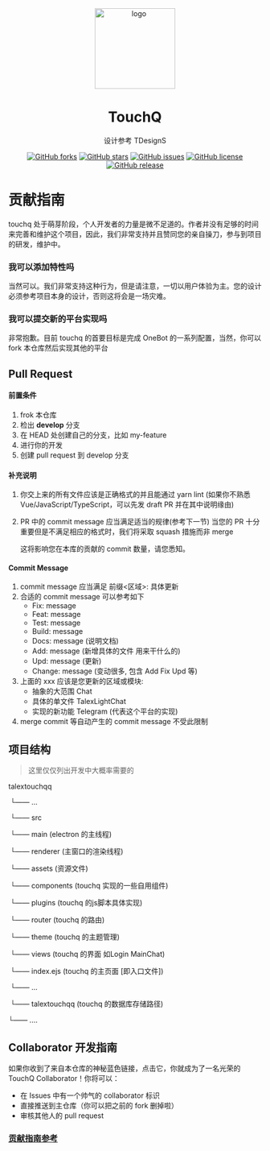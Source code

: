 <div align="center">

  <img width="160" src="https://i.loli.net/2021/10/05/yP5d6Aw19jRNUc7.png" alt="logo">

  <h1>TouchQ</h1>

设计参考 TDesignS

[![GitHub forks](https://img.shields.io/github/forks/TalexDreamSoul/touchq?style=flat-square)](https://github.com/TalexDreamSoul/touchq/network)
[![GitHub stars](https://img.shields.io/github/stars/TalexDreamSoul/touchq?style=flat-square)](https://github.com/TalexDreamSoul/touchq/stargazers)
[![GitHub issues](https://img.shields.io/github/issues/TalexDreamSoul/touchq?style=flat-square)](https://github.com/TalexDreamSoul/touchq/issues)
[![GitHub license](https://img.shields.io/github/license/TalexDreamSoul/touchq?style=flat-square)](https://github.com/TalexDreamSoul/touchq/blob/main/LICENSE)
[![GitHub release](https://img.shields.io/badge/release-1.2.1--beta-1b7cb9?style=flat-square)](https://github.com/TalexDreamSoul/touchq/releases)

</div>

# 贡献指南

touchq 处于萌芽阶段，个人开发者的力量是微不足道的。作者并没有足够的时间来完善和维护这个项目，因此，我们非常支持并且赞同您的亲自操刀，参与到项目的研发，维护中。



### 我可以添加特性吗

当然可以。我们非常支持这种行为，但是请注意，一切以用户体验为主。您的设计必须参考项目本身的设计，否则这将会是一场灾难。



### 我可以提交新的平台实现吗

非常抱歉。目前 touchq 的首要目标是完成 OneBot 的一系列配置，当然，你可以 fork 本仓库然后实现其他的平台



## Pull Request

#### 前置条件

1. frok 本仓库
2. 检出 **develop** 分支
3. 在 HEAD 处创建自己的分支，比如 my-feature
4. 进行你的开发
5. 创建 pull request 到 develop 分支

#### 补充说明

1. 你交上来的所有文件应该是正确格式的并且能通过 yarn lint (如果你不熟悉 Vue/JavaScript/TypeScript，可以先发 draft PR 并在其中说明缘由)

2. PR 中的 commit message 应当满足适当的规律(参考下一节) 当您的 PR 十分重要但是不满足相应的格式时，我们将采取 squash 措施而非 merge

   这将影响您在本库的贡献的 commit 数量，请您悉知。

#### Commit Message

1. commit message 应当满足 前缀<区域>: 具体更新
2. 合适的 commit message 可以参考如下
   - Fix<xxx>: message
   - Feat<xxx>: message
   - Test<xxx>: message
   - Build<xxx>: message
   - Docs<xxx>: message (说明文档)
   - Add<xxx>: message (新增具体的文件 用来干什么的)
   - Upd<xxx>: message (更新)
   - Change<xxx>: message (变动很多, 包含 Add Fix Upd 等)
3. 上面的 xxx 应该是您更新的区域或模块:
   - 抽象的大范围 Chat
   - 具体的单文件 TalexLightChat
   - 实现的新功能 Telegram (代表这个平台的实现)
4. merge commit 等自动产生的 commit message 不受此限制



## 项目结构

> 这里仅仅列出开发中大概率需要的

talextouchqq

​	└—— ...

​		└—— src

​			└—— main (electron 的主线程)

​			└—— renderer (主窗口的渲染线程)

​				└—— assets (资源文件)

​				└—— components (touchq 实现的一些自用组件)

​				└—— plugins (touchq 的js脚本具体实现)

​				└—— router (touchq 的路由)

​				└—— theme (touchq 的主题管理)

​				└—— views (touchq 的界面 如Login MainChat)

​			└—— index.ejs (touchq 的主页面 [即入口文件])

​		└—— ...

​		└—— talextouchqq (touchq 的数据库存储路径)

└—— ....



## Collaborator 开发指南

如果你收到了来自本仓库的神秘蓝色链接，点击它，你就成为了一名光荣的 TouchQ Collaborator！你将可以：

- 在 Issues 中有一个帅气的 collaborator 标识
- 直接推送到主仓库（你可以把之前的 fork 删掉啦）
- 审核其他人的 pull request

### [贡献指南参考](https://github.com/koishijs/koishi/blob/master/.github/contributing.md)
